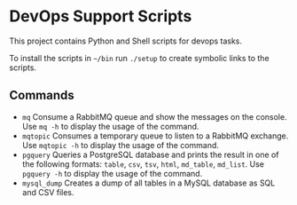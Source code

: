DevOps Support Scripts
======================

This project contains Python and Shell scripts for devops tasks.

To install the scripts in `~/bin` run `./setup` to create symbolic links to the scripts.

Commands
--------

* `mq`
  Consume a RabbitMQ queue and show the messages on the console.
  Use `mq -h` to display the usage of the command.
* `mqtopic`
  Consumes a temporary queue to listen to a RabbitMQ exchange.
  Use `mqtopic -h` to display the usage of the command.
* `pgquery`
  Queries a PostgreSQL database and prints the result in one of the following formats:
  `table`, `csv`, `tsv`, `html`, `md_table`, `md_list`.
  Use `pgquery -h` to display the usage of the command.
* `mysql_dump`
  Creates a dump of all tables in a MySQL database as SQL and CSV files.

